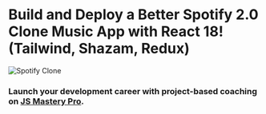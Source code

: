 # Build and Deploy a Better Spotify 2.0 Clone Music App with React 18! (Tailwind, Shazam, Redux)

![Spotify Clone](https://i.ibb.co/mFh2kGZ/Thumbnail-2.png)

### Launch your development career with project-based coaching on [JS Mastery Pro](https://www.jsmastery.pro).
